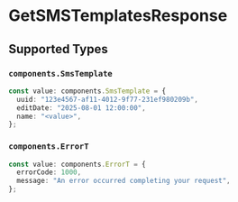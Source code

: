 # GetSMSTemplatesResponse


## Supported Types

### `components.SmsTemplate`

```typescript
const value: components.SmsTemplate = {
  uuid: "123e4567-af11-4012-9f77-231ef980209b",
  editDate: "2025-08-01 12:00:00",
  name: "<value>",
};
```

### `components.ErrorT`

```typescript
const value: components.ErrorT = {
  errorCode: 1000,
  message: "An error occurred completing your request",
};
```

